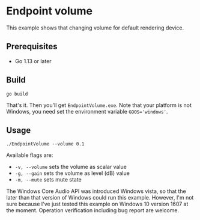 # Endpoint volume

This example shows that changing volume for default rendering device.

## Prerequisites

- Go 1.13 or later

## Build

```console
go build
```

That's it. Then you'll get `EndpointVolume.exe`. Note that your platform is not Windows, you need set the environment variable `GOOS='windows'`.

## Usage

```console
./EndpointVolume --volume 0.1
```

Available flags are:

- `-v, --volume` sets the volume as scalar value
- `-g, --gain` sets the volume as level (dB) value
- `-m, --mute` sets mute state

The Windows Core Audio API was introduced Windows vista, so that the later than that version of Windows could run this example. However, I'm not sure because I've just tested this example on Windows 10 version 1607 at the moment. Operation verification including bug report are welcome.
